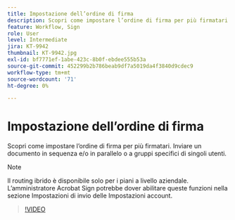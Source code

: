 ```yaml
---
title: Impostazione dell’ordine di firma
description: Scopri come impostare l’ordine di firma per più firmatari
feature: Workflow, Sign
role: User
level: Intermediate
jira: KT-9942
thumbnail: KT-9942.jpg
exl-id: bf7771ef-1abe-423c-8b0f-ebdee555b53a
source-git-commit: 452299b2b786beab9df7a5019da4f3840d9cdec9
workflow-type: tm+mt
source-wordcount: '71'
ht-degree: 0%

---
```


# Impostazione dell’ordine di firma

Scopri come impostare l’ordine di firma per più firmatari. Inviare un documento in sequenza e/o in parallelo o a gruppi specifici di singoli utenti.

>[!NOTE]
>
>Il routing ibrido è disponibile solo per i piani a livello aziendale. L’amministratore Acrobat Sign potrebbe dover abilitare queste funzioni nella sezione Impostazioni di invio delle Impostazioni account.

>[!VIDEO](https://video.tv.adobe.com/v/3410716?quality=12&learn=on&hidetitle=true&captions=ita)
